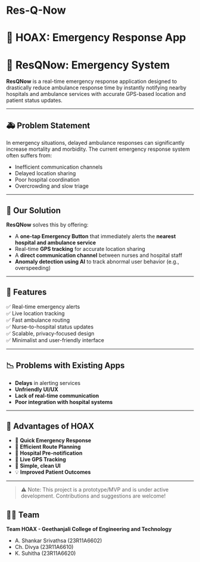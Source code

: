 # Res-Q-Now
# 🚨 HOAX: Emergency Response App
# 🚨 ResQNow: Emergency System

**ResQNow** is a real-time emergency response application designed to drastically reduce ambulance response time by instantly notifying nearby hospitals and ambulance services with accurate GPS-based location and patient status updates.

---

## 🚑 Problem Statement

In emergency situations, delayed ambulance responses can significantly increase mortality and morbidity. The current emergency response system often suffers from:

- Inefficient communication channels
- Delayed location sharing
- Poor hospital coordination
- Overcrowding and slow triage

---

## 🎯 Our Solution

**ResQNow** solves this by offering:

- A **one-tap Emergency Button** that immediately alerts the **nearest hospital and ambulance service**
- Real-time **GPS tracking** for accurate location sharing
- A **direct communication channel** between nurses and hospital staff
- **Anomaly detection using AI** to track abnormal user behavior (e.g., overspeeding)

---

## 📱 Features

✅ Real-time emergency alerts  
✅ Live location tracking  
✅ Fast ambulance routing  
✅ Nurse-to-hospital status updates  
✅ Scalable, privacy-focused design  
✅ Minimalist and user-friendly interface

---

## 📉 Problems with Existing Apps

- **Delays** in alerting services  
- **Unfriendly UI/UX**  
- **Lack of real-time communication**  
- **Poor integration with hospital systems**

---

## 🌟 Advantages of HOAX

- 🚀 **Quick Emergency Response**
- 🧭 **Efficient Route Planning**
- 🏥 **Hospital Pre-notification**
- 📍 **Live GPS Tracking**
- 📲 **Simple, clean UI**
- 💡 **Improved Patient Outcomes**

---
> ⚠️ Note: This project is a prototype/MVP and is under active development. Contributions and suggestions are welcome!


## 🧑‍💻 Team

**Team HOAX - Geethanjali College of Engineering and Technology**  
- A. Shankar Srivathsa (23R11A6602)  
- Ch. Divya (23R11A6610)  
- K. Suhitha (23R11A6620)
